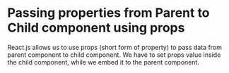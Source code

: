 # Passing properties from Parent to Child component using props
React.js allows us to use props (short form of property) to pass data from parent component to child component. We have to set props value inside the child component, while we embed it to the parent component.
